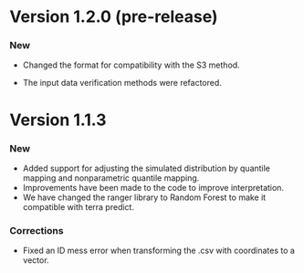 # Version 1.2.0 (pre-release)

### New

-   Changed the format for compatibility with the S3 method.

-   The input data verification methods were refactored.

# Version 1.1.3

### New

-   Added support for adjusting the simulated distribution by quantile mapping and nonparametric quantile mapping.
-   Improvements have been made to the code to improve interpretation.
-   We have changed the ranger library to Random Forest to make it compatible with terra predict.

### Corrections

-   Fixed an ID mess error when transforming the .csv with coordinates to a vector.
